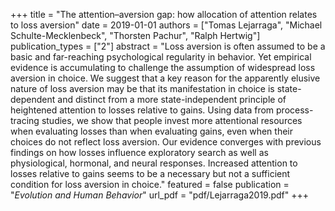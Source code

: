 +++
title = "The attention–aversion gap: how allocation of attention relates to loss aversion"
date = 2019-01-01
authors = ["Tomas Lejarraga", "Michael Schulte-Mecklenbeck", "Thorsten Pachur", "Ralph Hertwig"]
publication_types = ["2"]
abstract = "Loss aversion is often assumed to be a basic and far-reaching psychological regularity in behavior. Yet empirical evidence is accumulating to challenge the assumption of widespread loss aversion in choice. We suggest that a key reason for the apparently elusive nature of loss aversion may be that its manifestation in choice is state-dependent and distinct from a more state-independent principle of heightened attention to losses relative to gains. Using data from process-tracing studies, we show that people invest more attentional resources when evaluating losses than when evaluating gains, even when their choices do not reflect loss aversion. Our evidence converges with previous findings on how losses influence exploratory search as well as physiological, hormonal, and neural responses. Increased attention to losses relative to gains seems to be a necessary but not a sufficient condition for loss aversion in choice."
featured = false
publication = "*Evolution and Human Behavior*"
url_pdf = "pdf/Lejarraga2019.pdf"
+++

